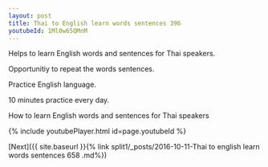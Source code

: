 ```yaml
---
layout: post
title: Thai to English learn words sentences 396 
youtubeId: 1Ml0w65QMnM
---
```

 
 
Helps to learn English words and sentences for Thai speakers.

Opportunitiy to repeat the words sentences. 

Practice English language. 
 
10 minutes practice every day. 
 
How to learn English words and sentences for Thai speakers 
 
{% include youtubePlayer.html id=page.youtubeId %}
 
 
[Next]({{ site.baseurl }}{% link  split1/_posts/2016-10-11-Thai to english learn words sentences 658 .md%})
 
